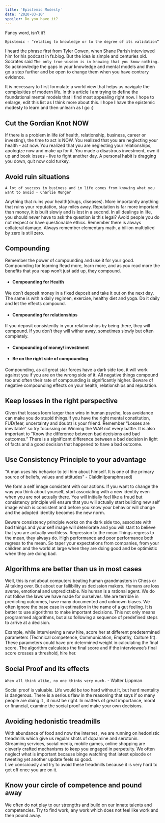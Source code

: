 ```yaml
---
title: 'Epistemic Modesty'
date: '2020-03-10'
spoiler: Do you have it?
---
```

Fancy word, isn’t it? 
```
Epistemic - “relating to knowledge or to the degree of its validation”  
```

I heard the phrase first from Tyler Cowen, when Shane Parish interviewed him for his podcast in fs.blog. But the idea is simple and centuries old. Socrates said
 ```The only true wisdom is in knowing that you know nothing.```
So acknowledge the gaps in your knowledge and mental models and then go a step further and be open to change them when you have contrary evidence. 

It is necessary to first formulate a world view that helps us navigate the complexities of modern life. In this article I am trying to define the foundational mental models that I find most appealing right now. 
I hope to enlarge, edit  this list as I think more about this. I hope I have the epistemic modesty to learn and then unlearn as I go :)

## Cut the Gordian Knot NOW
If there is a problem in life (of health, relationship, business, career or investing), the time to act is NOW.
You realized that you are neglecting your health - act now. You realized that you are neglecting your relationships, apologize now and make up for it. You made a disastrous investment, own it up and book losses - live to fight another day. A personal habit is dragging you down, quit now  cold turkey.

## Avoid ruin situations
```A lot of success in business and in life comes from knowing what you want to avoid - Charlie Munger```



Anything that ruins your health(drugs, diseases). More importantly anything that ruins your reputation, stay miles away. Reputation is far more important than money, it is built slowly and is lost in a second. In all dealings in life, you should never have to ask the question is this legal?
Avoid people you do not respect or have questionable ethics. Remember there is always collateral damage.
Always remember elementary math, a billion multiplied by zero is still zero.

## Compounding
Remember the power of compounding and use it for your good. 
Compounding for learning
Read more, learn more, and as you read more the benefits that you reap won’t just add up, they compound.

- #### Compounding for Health
We don’t deposit money in a fixed deposit and take it out on the next day. The same is with a daily regimen, exercise, healthy diet and yoga. Do it daily and let the effects compound.
- #### Compounding for relationships
If you deposit consistently in your relationships by being there, they will compound. If you don’t they will wither away, sometimes slowly but often completely.
- #### Compounding of money/ investment

- #### Be on the right side of compounding
Compounding, as all great star forces have a dark side too, it will work against you if you are on the wrong side of it. All negative things compound too and often their rate of compounding is significantly higher. Beware of negative compounding effects on your health, relationships and reputation. 

## Keep losses in the right perspective

Given that losses loom larger than wins in human psyche, loss avoidance can make you do stupid things.If you have the right mental constitution, FUD(fear, uncertainty and doubt) is your friend.
Remember “Losses are inevitable” so try focussing on Winning the WAR not every battle.
It is also important to “Know the difference between bad decisions and bad outcomes.” There is a significant difference between a bad decision in light of facts and a good decision that happened to have a bad outcome.

## Use Consistency Principle to your advantage
“A man uses his  behavior to tell him about himself. It is one of the primary source of beliefs, values and attitudes” - Cialdini(paraphrased)

We form a self image consistent with our actions. If you want to change the way you think about yourself, start associating with a new identity even when you are not actually there. 
You will initially feel like a fraud but consistency principle will ensure that you will actually start building new self image which is consistent and before you know your behavior will change and the adopted identity becomes the new norm.

Beware consistency principle works on the dark side too, associate with bad things and your self image will deteriorate and you will start to believe that you are actually worthless.
Regression to the mean
Things regress to the mean, they always do. High performance and poor performance both regress to the mean. So taper your expectations from companies, from your children and the world at large when they are doing good and be optimistic when they are doing bad.
## Algorithms are better than us in most cases
Well, this is not about computers beating human grandmasters in Chess or AI taking over. But about our fallibility as decission makers. Humans are loss averse, emotional and unpredictable. No human is a rational agent. We do not follow the laws we have made for ourselves. We are terrible in predicting outcomes, have many documented and unknown biases. We often ignore the base case in estimation in the name of a gut feeling.
It is better to use algorithms to make important decisions. This not only means programmed algorithms, but also following a sequence of predefined steps to arrive at a decision. 

Example, while interviewing a new hire, score her at different predetermined parameters (Technical competence, Communication, Empathy, Culture fit). These parameters could have pre determined weight in calculating the final score. The algorithm calculates the final score and if the interviewee’s final score crosses a threshold, hire her.

## Social Proof and its effects
```When all think alike, no one thinks very much.```
    - Walter Lippman

Social proof is valuable. Life would be too hard without it, but herd mentality is dangerous. There is a serious flaw in the reasoning that says if so many people are doing it , it must be right. 
In matters of great importance, moral or financial, examine the social proof and make your own decisions.
## Avoiding hedonistic treadmills
With abundance of food and now the internet , we are running on hedonistic treadmills which give us regular shots of dopamine and serotonin.  Streaming services, social media, mobile games, online shopping are cleverly crafted mechanisms to keep you engaged in perpetuity. We often neglect what is important because binge watching that latest episode or tweeting yet another update feels so good.  
Live consciously and try to avoid these treadmills because it is very hard to get off once you are on it.
## Know your circle of competence and pound away
We often do not play to our strengths and build on our innate talents and competencies. Try to find work, any work which does not feel like work and then pound away.






